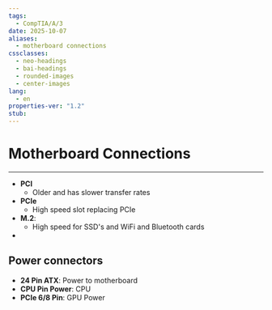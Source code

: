```yaml
---
tags:
  - CompTIA/A/3
date: 2025-10-07
aliases:
  - motherboard connections
cssclasses:
  - neo-headings
  - bai-headings
  - rounded-images
  - center-images
lang:
  - en
properties-ver: "1.2"
stub:
---
```

# Motherboard Connections

***
- **PCI**
    - Older and has slower transfer rates
- **PCIe**
    - High speed slot replacing PCIe
- **M.2**:
    - High speed for SSD's and WiFi and Bluetooth cards
- 
## Power connectors
- **24 Pin ATX**: Power to motherboard
- **CPU Pin Power**: CPU
- **PCIe 6/8 Pin**: GPU Power

